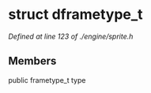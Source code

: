 # struct dframetype_t

*Defined at line 123 of ./engine/sprite.h*

## Members

public frametype_t type



